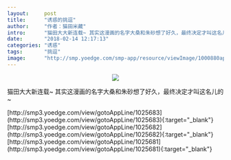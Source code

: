 ```yaml
---
layout:     post
title:      "诱惑的挑逗"
author:     "作者：猫田米藏"
intro:      "猫田大大新连载~ 其实这漫画的名字大桑和朱砂想了好久，最终决定才叫这名儿的~"
date:       "2018-02-14 12:17:13"
categories: "诱惑"
tags:       "挑逗"
image:      "http://smp.yoedge.com/smp-app/resource/viewImage/1000880appline.png"
---
```

<div style="text-align: center">
<p><img src="http://smp.yoedge.com/smp-app/resource/viewImage/1000880appline.png"/></p>
</div>
<p class="post-meta">
<span>猫田大大新连载~ 其实这漫画的名字大桑和朱砂想了好久，最终决定才叫这名儿的~</span>
</p>
[http://smp3.yoedge.com/view/gotoAppLine/1025683](http://smp3.yoedge.com/view/gotoAppLine/1025683){:target="_blank"}
[http://smp3.yoedge.com/view/gotoAppLine/1025682](http://smp3.yoedge.com/view/gotoAppLine/1025682){:target="_blank"}
[http://smp3.yoedge.com/view/gotoAppLine/1025681](http://smp3.yoedge.com/view/gotoAppLine/1025681){:target="_blank"}


